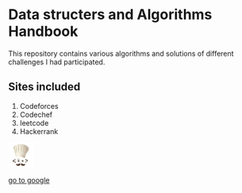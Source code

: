 # Data structers and Algorithms Handbook
This repository contains various algorithms and solutions of different challenges I had participated.

## Sites included
1. Codeforces
2. Codechef
3. leetcode
4. Hackerrank
<img src="images/codechef.jpg" width="50" >

[go to google](https://www.google.com)

<!-- ![](images/codechef.jpg) -->